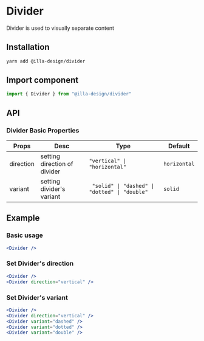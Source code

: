 # Divider

Divider is used to visually separate content

## Installation

```bash
yarn add @illa-design/divider
```

## Import component

```jsx
import { Divider } from "@illa-design/divider"
```

## API

### Divider Basic Properties

| Props     | Desc                         | Type                                        | Default      |
| --------- | ---------------------------- | ------------------------------------------- | ------------ |
| direction | setting direction of divider |  `"vertical" \| "horizontal"`                 | `horizontal` |
| variant   | setting divider's variant    | ` "solid" \| "dashed" \| "dotted" \| "double"` |` solid `     |

## Example

### Basic usage

```jsx
<Divider />
```

### Set Divider's direction

```jsx
<Divider />
<Divider direction="vertical" />
```

### Set Divider's variant

```jsx
<Divider />
<Divider direction="vertical" />
<Divider variant="dashed" />
<Divider variant="dotted" />
<Divider variant="double" />
```
